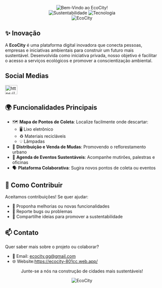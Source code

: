 <div align="center">
    <img src="https://readme-typing-svg.demolab.com?font=Fira+Code&size=49&duration=4000&pause=1000&color=efeaa7&width=700&height=100&lines=Bem-Vindo+ao+EcoCity!" alt="Bem-Vindo ao EcoCity!"/>
</div>
<div align="center">
  <img src="https://img.shields.io/badge/Sustentabilidade-%E2%9C%A8-green" alt="Sustentabilidade">
  <img src="https://img.shields.io/badge/Tecnologia-%F0%9F%92%BB-blue" alt="Tecnologia">
</div>
<div align="center">
      <img src="https://github.com/user-attachments/assets/d6bddbc1-61e8-462a-aa79-e504b0d1efaa" alt="EcoCity">
</div>


## ✨ Inovação

A **EcoCity** é uma plataforma digital inovadora que conecta pessoas, empresas e iniciativas ambientais para construir um futuro mais sustentável. Desenvolvida como iniciativa privada, nosso objetivo é facilitar o acesso a serviços ecológicos e promover a conscientização ambiental.

## Social Medias
<p align="left">
<a href="https://www.instagram.com/ecocity.gg/" target="blank"><img align="center" src="https://raw.githubusercontent.com/rahuldkjain/github-profile-readme-generator/master/src/images/icons/Social/instagram.svg" alt="https://www.instagram.com/ecocity.gg/" height="30" width="40" /></a>
</p>

## 🌍 Funcionalidades Principais

- 🗺️ **Mapa de Pontos de Coleta**: Localize facilmente onde descartar:
  - 🖥️ Lixo eletrônico
  - ♻️ Materiais recicláveis
  - 💡 Lâmpadas
- 🌳 **Distribuição e Venda de Mudas**: Promovendo o reflorestamento urbano
- 📅 **Agenda de Eventos Sustentáveis**: Acompanhe mutirões, palestras e oficinas
- 🗣️ **Plataforma Colaborativa**: Sugira novos pontos de coleta ou eventos

## 🚀 Como Contribuir

Aceitamos contribuições! Se quer ajudar:
- 👯 Proponha melhorias ou novas funcionalidades
- 🤔 Reporte bugs ou problemas
- 🌱 Compartilhe ideias para promover a sustentabilidade

## 📫 Contato

Quer saber mais sobre o projeto ou colaborar?

- 📧 Email: ecocity.gg@gmail.com
- 🌐 Website:https://ecocity-801cc.web.app/

<div align="center">
  <p>Junte-se a nós na construção de cidades mais sustentáveis!</p>
  <img src="https://img.shields.io/badge/%F0%9F%8C%B1-EcoCity-%2342b983" alt="EcoCity">
</div>
